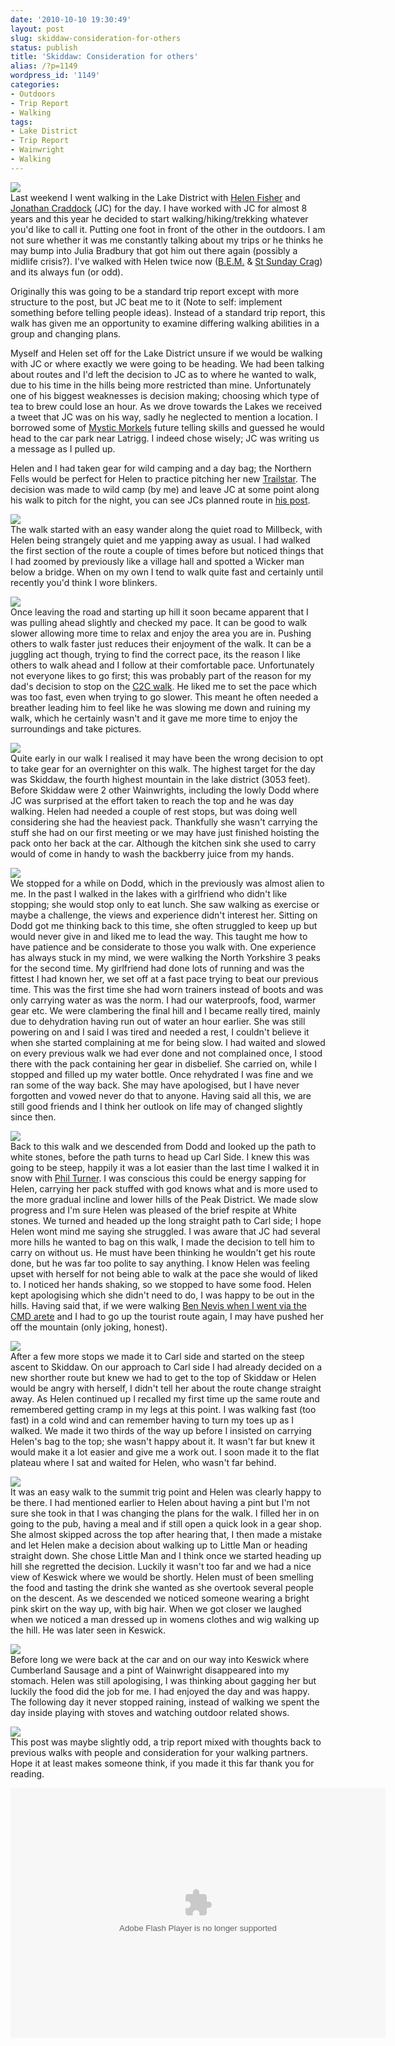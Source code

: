 ```yaml
---
date: '2010-10-10 19:30:49'
layout: post
slug: skiddaw-consideration-for-others
status: publish
title: 'Skiddaw: Consideration for others'
alias: /?p=1149
wordpress_id: '1149'
categories:
- Outdoors
- Trip Report
- Walking
tags:
- Lake District
- Trip Report
- Wainwright
- Walking
---
```


![](http://dl.dropbox.com/u/2657852/website/images/Skiddaw-02-10-10-004.jpg)  
Last weekend I went walking in the Lake District with [Helen Fisher](http://helenswonderings.blogspot.com/) and [Jonathan Craddock](http://www.jonathancraddock.com/) (JC) for the day. I have worked with JC for almost 8 years and this year he decided to start walking/hiking/trekking whatever you'd like to call it. Putting one foot in front of the other in the outdoors. I am not sure whether it was me constantly talking about my trips or he thinks he may bump into Julia Bradbury that got him out there again (possibly a midlife crisis?). I've walked with Helen twice now ([B.E.M.](http://www.stevenhorner.com/?p=916) & [St Sunday Crag](http://www.stevenhorner.com/?p=991)) and its always fun (or odd).  
<!-- more -->
Originally this was going to be a standard trip report except with more structure to the post, but JC beat me to it (Note to self: implement something before telling people ideas). Instead of a standard trip report, this walk has given me an opportunity to examine differing walking abilities in a group and changing plans.  

Myself and Helen set off for the Lake District unsure if we would be walking with JC or where exactly we were going to be heading. We had been talking about routes and I'd left the decision to JC as to where he wanted to walk, due to his time in the hills being more restricted than mine. Unfortunately one of his biggest weaknesses is decision making; choosing which type of tea to brew could lose an hour. As we drove towards the Lakes we received a tweet that JC was on his way, sadly he neglected to mention a location. I borrowed some of [Mystic Morkels](http://www.hikinginfinland.com/) future telling skills and guessed he would head to the car park near Latrigg. I indeed chose wisely; JC was writing us a message as I pulled up.  

Helen and I had taken gear for wild camping and a day bag; the Northern Fells would be perfect for Helen to practice pitching her new [Trailstar](http://www.stevenhorner.com/?p=1003). The decision was made to wild camp (by me) and leave JC at some point along his walk to pitch for the night, you can see JCs planned route in [his post](http://www.jonathancraddock.com/hiking/43-wainwrights/127-dodlat).  

![](http://dl.dropbox.com/u/2657852/website/images/Skiddaw-02-10-10-005.jpg)  
The walk started with an easy wander along the quiet road to Millbeck, with Helen being strangely quiet and me yapping away as usual. I had walked the first section of the route a couple of times before but noticed things that I had zoomed by previously like a village hall and spotted a Wicker man below a bridge. When on my own I tend to walk quite fast and certainly until recently you'd think I wore blinkers.  

![](http://dl.dropbox.com/u/2657852/website/images/Skiddaw-02-10-10-009.jpg)  
Once leaving the road and starting up hill it soon became apparent that I was pulling ahead slightly and checked my pace. It can be good to walk slower allowing more time to relax and enjoy the area you are in. Pushing others to walk faster just reduces their enjoyment of the walk. It can be a juggling act though, trying to find the correct pace, its the reason I like others to walk ahead and I follow at their comfortable pace. Unfortunately not everyone likes to go first; this was probably part of the reason for my dad's decision to stop on the [C2C walk](http://www.stevenhorner.com/?p=972). He liked me to set the pace which was too fast, even when trying to go slower. This meant he often needed a breather leading him to feel like he was slowing me down and ruining my walk, which he certainly wasn't and it gave me more time to enjoy the surroundings and take pictures.  

![](http://dl.dropbox.com/u/2657852/website/images/Skiddaw-02-10-10-019.jpg)  
Quite early in our walk I realised it may have been the wrong decision to opt to take gear for an overnighter on this walk. The highest target for the day was Skiddaw, the fourth highest mountain in the lake district (3053 feet). Before Skiddaw were 2 other Wainwrights, including the lowly Dodd where JC was surprised at the effort taken to reach the top and he was day walking. Helen had needed a couple of rest stops, but was doing well considering she had the heaviest pack. Thankfully she wasn't carrying the stuff she had on our first meeting or we may have just finished hoisting the pack onto her back at the car. Although the kitchen sink she used to carry would of come in handy to wash the backberry juice from my hands.  

![](http://dl.dropbox.com/u/2657852/website/images/Skiddaw-02-10-10-025.jpg)  
We stopped for a while on Dodd, which in the previously was almost alien to me. In the past I walked in the lakes with a girlfriend who didn't like stopping; she would stop only to eat lunch. She saw walking as exercise or maybe a challenge, the views and experience didn't interest her. Sitting on Dodd got me thinking back to this time, she often struggled to keep up but would never give in and liked me to lead the way. This taught me how to have patience and be considerate to those you walk with. One experience has always stuck in my mind, we were walking the North Yorkshire 3 peaks for the second time. My girlfriend had done lots of running and was the fittest I had known her, we set off at a fast pace trying to beat our previous time. This was the first time she had worn trainers instead of boots and was only carrying water as was the norm. I had our waterproofs, food, warmer gear etc. We were clambering the final hill and I became really tired, mainly due to dehydration having run out of water an hour earlier. She was still powering on and I said I was tired and needed a rest, I couldn't believe it when she started complaining at me for being slow. I had waited and slowed on every previous walk we had ever done and not complained once, I stood there with the pack containing her gear in disbelief. She carried on, while I stopped and filled up my water bottle. Once rehydrated I was fine and we ran some of the way back. She may have apologised, but I have never forgotten and vowed never do that to anyone. Having said all this, we are still good friends and I think her outlook on life may of changed slightly since then.  

![](http://dl.dropbox.com/u/2657852/website/images/Skiddaw-02-10-10-028.jpg)  
Back to this walk and we descended from Dodd and looked up the path to white stones, before the path turns to head up Carl Side. I knew this was going to be steep, happily it was a lot easier than the last time I walked it in snow with [Phil Turner](http://lightweightoutdoors.com/). I was conscious this could be energy sapping for Helen, carrying her pack stuffed with god knows what and is more used to the more gradual incline and lower hills of the Peak District. We made slow progress and I'm sure Helen was pleased of the brief respite at White stones. We turned and headed up the long straight path to Carl side; I hope Helen wont mind me saying she struggled. I was aware that JC had several more hills he wanted to bag on this walk, I made the decision to tell him to carry on without us. He must have been thinking he wouldn't get his route done, but he was far too polite to say anything. I know Helen was feeling upset with herself for not being able to walk at the pace she would of liked to. I noticed her hands shaking, so we stopped to have some food. Helen kept apologising which she didn't need to do, I was happy to be out in the hills. Having said that, if we were walking [Ben Nevis when I went via the CMD arete](http://www.stevenhorner.com/?p=1080) and I had to go up the tourist route again, I may have pushed her off the mountain (only joking, honest).  

![](http://dl.dropbox.com/u/2657852/website/images/Skiddaw-02-10-10-031.jpg)  
After a few more stops we made it to Carl side and started on the steep ascent to Skiddaw. On our approach to Carl side I had already decided on a new shorther route but knew we had to get to the top of Skiddaw or Helen would be angry with herself, I didn't tell her about the route change straight away. As Helen continued up I recalled my first time up the same route and remembered getting cramp in my legs at this point. I was walking fast (too fast) in a cold wind and can remember having to turn my toes up as I walked. We made it two thirds of the way up before I insisted on carrying Helen's bag to the top; she wasn't happy about it. It wasn't far but knew it would make it a lot easier and give me a work out. I soon made it to the flat plateau where I sat and waited for Helen, who wasn't far behind.  

![](http://dl.dropbox.com/u/2657852/website/images/Skiddaw-02-10-10-044.jpg)  
It was an easy walk to the summit trig point and Helen was clearly happy to be there. I had mentioned earlier to Helen about having a pint but I'm not sure she took in that I was changing the plans for the walk. I filled her in on going to the pub, having a meal and if still open a quick look in a gear shop. She almost skipped across the top after hearing that, I then made a mistake and let Helen make a decision about walking up to Little Man or heading straight down. She chose Little Man and I think once we started heading up hill she regretted the decision. Luckily it wasn't too far and we had a nice view of Keswick where we would be shortly. Helen must of been smelling the food and tasting the drink she wanted as she overtook several people on the descent. As we descended we noticed someone wearing a bright pink skirt on the way up, with big hair. When we got closer we laughed when we noticed a man dressed up in womens clothes and wig walking up the hill. He was later seen in Keswick.  

![](http://dl.dropbox.com/u/2657852/website/images/Skiddaw-02-10-10-072.jpg)  
Before long we were back at the car and on our way into Keswick where Cumberland Sausage and a pint of Wainwright disappeared into my stomach. Helen was still apologising, I was thinking about gagging her but luckily the food did the job for me. I had enjoyed the day and was happy. The following day it never stopped raining, instead of walking we spent the day inside playing with stoves and watching outdoor related shows.  

![](http://dl.dropbox.com/u/2657852/website/images/Stoves-001.jpg)  
This post was maybe slightly odd, a trip report mixed with thoughts back to previous walks with people and consideration for your walking partners. Hope it at least makes someone think, if you made it this far thank you for reading.  

<embed type="application/x-shockwave-flash" src="http://picasaweb.google.com/s/c/bin/slideshow.swf" width="600" height="400" flashvars="host=picasaweb.google.com&#038;captions=1&#038;hl=en_US&#038;feat=flashalbum&#038;RGB=0x000000&#038;feed=http%3A%2F%2Fpicasaweb.google.com%2Fdata%2Ffeed%2Fapi%2Fuser%2Fsteven.horner%2Falbumid%2F5525999867716658849%3Falt%3Drss%26kind%3Dphoto%26hl%3Den_US" pluginspage="http://www.macromedia.com/go/getflashplayer"></embed>
